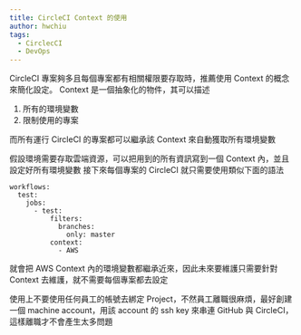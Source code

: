 ```yaml
---
title: CircleCI Context 的使用
author: hwchiu
tags:
  - CirclecCI
  - DevOps
---
```



CircleCI 專案夠多且每個專案都有相關權限要存取時，推薦使用 Context 的概念來簡化設定。
Context 是一個抽象化的物件，其可以描述
1. 所有的環境變數
2. 限制使用的專案

而所有運行 CircleCI 的專案都可以繼承該 Context 來自動獲取所有環境變數

假設環境需要存取雲端資源，可以把用到的所有資訊寫到一個 Context 內，並且設定好所有環境變數
接下來每個專案的 CircleCI 就只需要使用類似下面的語法
```
workflows:
  test:
    jobs:
      - test:
          filters:
            branches:
              only: master
          context:
            - AWS
```
就會把 AWS Context 內的環境變數都繼承近來，因此未來要維護只需要針對 Context 去維護，就不需要每個專案都去設定

使用上不要使用任何員工的帳號去綁定 Project，不然員工離職很麻煩，最好創建一個 machine account，用該 account 的 ssh key 來串連 GitHub 與 CircleCI，這樣離職才不會產生太多問題
